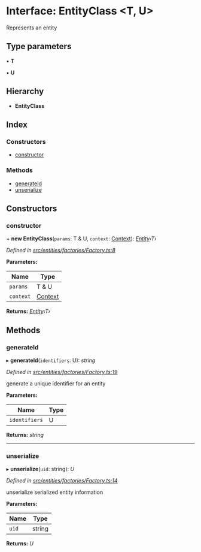 # Interface: EntityClass <**T, U**>

Represents an entity

## Type parameters

▪ **T**

▪ **U**

## Hierarchy

* **EntityClass**

## Index

### Constructors

* [constructor](_entities_factories_factory_.entityclass.md#constructor)

### Methods

* [generateId](_entities_factories_factory_.entityclass.md#generateid)
* [unserialize](_entities_factories_factory_.entityclass.md#unserialize)

## Constructors

###  constructor

\+ **new EntityClass**(`params`: T & U, `context`: [Context](../classes/_context_.context.md)): *[Entity](../classes/_entities_entity_.entity.md)‹T›*

*Defined in [src/entities/factories/Factory.ts:8](https://github.com/PolymathNetwork/polymath-sdk/blob/e8bbc1e/src/entities/factories/Factory.ts#L8)*

**Parameters:**

Name | Type |
------ | ------ |
`params` | T & U |
`context` | [Context](../classes/_context_.context.md) |

**Returns:** *[Entity](../classes/_entities_entity_.entity.md)‹T›*

## Methods

###  generateId

▸ **generateId**(`identifiers`: U): *string*

*Defined in [src/entities/factories/Factory.ts:19](https://github.com/PolymathNetwork/polymath-sdk/blob/e8bbc1e/src/entities/factories/Factory.ts#L19)*

generate a unique identifier for an entity

**Parameters:**

Name | Type |
------ | ------ |
`identifiers` | U |

**Returns:** *string*

___

###  unserialize

▸ **unserialize**(`uid`: string): *U*

*Defined in [src/entities/factories/Factory.ts:14](https://github.com/PolymathNetwork/polymath-sdk/blob/e8bbc1e/src/entities/factories/Factory.ts#L14)*

unserialize serialized entity information

**Parameters:**

Name | Type |
------ | ------ |
`uid` | string |

**Returns:** *U*

